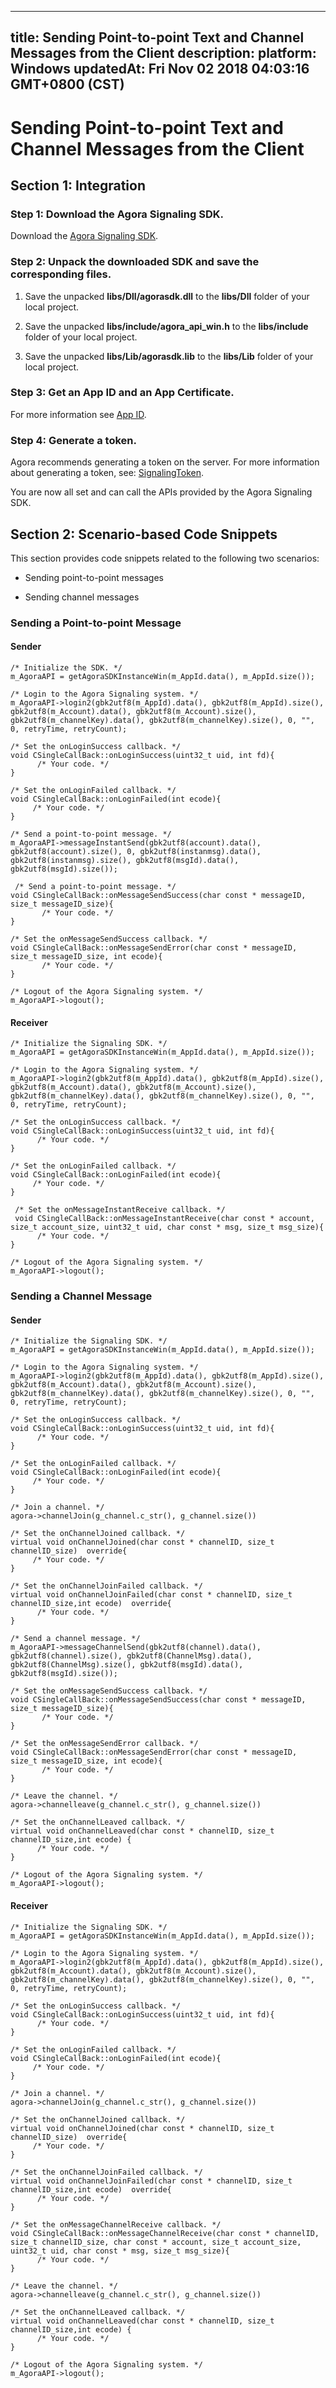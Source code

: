 
---
title: Sending Point-to-point Text and Channel Messages from the Client
description: 
platform: Windows
updatedAt: Fri Nov 02 2018 04:03:16 GMT+0800 (CST)
---
# Sending Point-to-point Text and Channel Messages from the Client
## Section 1: Integration

### Step 1: Download the Agora Signaling SDK.

Download the [Agora Signaling SDK](https://docs.agora.io/en/Agora%20Platform/downloads).

### Step 2: Unpack the downloaded SDK and save the corresponding files.

1.  Save the unpacked **libs/Dll/agorasdk.dll** to the **libs/Dll** folder of your local project.

2.  Save the unpacked **libs/include/agora\_api\_win.h** to the **libs/include** folder of your local project.

3.  Save the unpacked **libs/Lib/agorasdk.lib** to the **libs/Lib** folder of your local project.


### Step 3: Get an App ID and an App Certificate.

For more information see [App ID](../../en/Agora%20Platform/key_signaling.md).

### Step 4: Generate a token.

Agora recommends generating a token on the server. For more information about generating a token, see: [SignalingToken](../../en/Agora%20Platform/key_signaling.md).

You are now all set and can call the APIs provided by the Agora Signaling SDK.

## Section 2: Scenario-based Code Snippets

This section provides code snippets related to the following two scenarios:

-   Sending point-to-point messages

-   Sending channel messages


### Sending a Point-to-point Message

#### Sender

```
/* Initialize the SDK. */
m_AgoraAPI = getAgoraSDKInstanceWin(m_AppId.data(), m_AppId.size());
```

```
/* Login to the Agora Signaling system. */
m_AgoraAPI->login2(gbk2utf8(m_AppId).data(), gbk2utf8(m_AppId).size(), gbk2utf8(m_Account).data(), gbk2utf8(m_Account).size(), gbk2utf8(m_channelKey).data(), gbk2utf8(m_channelKey).size(), 0, "", 0, retryTime, retryCount);
```

```
/* Set the onLoginSuccess callback. */
void CSingleCallBack::onLoginSuccess(uint32_t uid, int fd){
      /* Your code. */
}
```

```
/* Set the onLoginFailed callback. */
void CSingleCallBack::onLoginFailed(int ecode){
     /* Your code. */
}
```

```
/* Send a point-to-point message. */
m_AgoraAPI->messageInstantSend(gbk2utf8(account).data(), gbk2utf8(account).size(), 0, gbk2utf8(instanmsg).data(), gbk2utf8(instanmsg).size(), gbk2utf8(msgId).data(), gbk2utf8(msgId).size());
```

```
 /* Send a point-to-point message. */
void CSingleCallBack::onMessageSendSuccess(char const * messageID, size_t messageID_size){
       /* Your code. */
}
```

```
/* Set the onMessageSendSuccess callback. */
void CSingleCallBack::onMessageSendError(char const * messageID, size_t messageID_size, int ecode){
       /* Your code. */
}
```

```
/* Logout of the Agora Signaling system. */
m_AgoraAPI->logout();
```

#### Receiver

```
/* Initialize the Signaling SDK. */
m_AgoraAPI = getAgoraSDKInstanceWin(m_AppId.data(), m_AppId.size());
```

```
/* Login to the Agora Signaling system. */
m_AgoraAPI->login2(gbk2utf8(m_AppId).data(), gbk2utf8(m_AppId).size(), gbk2utf8(m_Account).data(), gbk2utf8(m_Account).size(), gbk2utf8(m_channelKey).data(), gbk2utf8(m_channelKey).size(), 0, "", 0, retryTime, retryCount);
```

```
/* Set the onLoginSuccess callback. */
void CSingleCallBack::onLoginSuccess(uint32_t uid, int fd){
      /* Your code. */
}
```

```
/* Set the onLoginFailed callback. */
void CSingleCallBack::onLoginFailed(int ecode){
     /* Your code. */
}
```

```
 /* Set the onMessageInstantReceive callback. */
 void CSingleCallBack::onMessageInstantReceive(char const * account, size_t account_size, uint32_t uid, char const * msg, size_t msg_size){
      /* Your code. */
}
```

```
/* Logout of the Agora Signaling system. */
m_AgoraAPI->logout();
```

### Sending a Channel Message

#### Sender

```
/* Initialize the Signaling SDK. */
m_AgoraAPI = getAgoraSDKInstanceWin(m_AppId.data(), m_AppId.size());
```

```
/* Login to the Agora Signaling system. */
m_AgoraAPI->login2(gbk2utf8(m_AppId).data(), gbk2utf8(m_AppId).size(), gbk2utf8(m_Account).data(), gbk2utf8(m_Account).size(), gbk2utf8(m_channelKey).data(), gbk2utf8(m_channelKey).size(), 0, "", 0, retryTime, retryCount);
```

```
/* Set the onLoginSuccess callback. */
void CSingleCallBack::onLoginSuccess(uint32_t uid, int fd){
      /* Your code. */
}
```

```
/* Set the onLoginFailed callback. */
void CSingleCallBack::onLoginFailed(int ecode){
     /* Your code. */
}
```

```
/* Join a channel. */
agora->channelJoin(g_channel.c_str(), g_channel.size())
```

```
/* Set the onChannelJoined callback. */
virtual void onChannelJoined(char const * channelID, size_t channelID_size)  override{
     /* Your code. */
}
```

```
/* Set the onChannelJoinFailed callback. */
virtual void onChannelJoinFailed(char const * channelID, size_t channelID_size,int ecode)  override{
      /* Your code. */
}
```

```
/* Send a channel message. */
m_AgoraAPI->messageChannelSend(gbk2utf8(channel).data(), gbk2utf8(channel).size(), gbk2utf8(ChannelMsg).data(), gbk2utf8(ChannelMsg).size(), gbk2utf8(msgId).data(), gbk2utf8(msgId).size());
```

```
/* Set the onMessageSendSuccess callback. */
void CSingleCallBack::onMessageSendSuccess(char const * messageID, size_t messageID_size){
       /* Your code. */
}
```

```
/* Set the onMessageSendError callback. */
void CSingleCallBack::onMessageSendError(char const * messageID, size_t messageID_size, int ecode){
       /* Your code. */
}
```

```
/* Leave the channel. */
agora->channelleave(g_channel.c_str(), g_channel.size())
```

```
/* Set the onChannelLeaved callback. */
virtual void onChannelLeaved(char const * channelID, size_t channelID_size,int ecode) {
      /* Your code. */
}
```

```
/* Logout of the Agora Signaling system. */
m_AgoraAPI->logout();
```

#### Receiver

```
/* Initialize the Signaling SDK. */
m_AgoraAPI = getAgoraSDKInstanceWin(m_AppId.data(), m_AppId.size());
```

```
/* Login to the Agora Signaling system. */
m_AgoraAPI->login2(gbk2utf8(m_AppId).data(), gbk2utf8(m_AppId).size(), gbk2utf8(m_Account).data(), gbk2utf8(m_Account).size(), gbk2utf8(m_channelKey).data(), gbk2utf8(m_channelKey).size(), 0, "", 0, retryTime, retryCount);
```

```
/* Set the onLoginSuccess callback. */
void CSingleCallBack::onLoginSuccess(uint32_t uid, int fd){
      /* Your code. */
}
```

```
/* Set the onLoginFailed callback. */
void CSingleCallBack::onLoginFailed(int ecode){
     /* Your code. */
}
```

```
/* Join a channel. */
agora->channelJoin(g_channel.c_str(), g_channel.size())
```

```
/* Set the onChannelJoined callback. */
virtual void onChannelJoined(char const * channelID, size_t channelID_size)  override{
     /* Your code. */
}
```

```
/* Set the onChannelJoinFailed callback. */
virtual void onChannelJoinFailed(char const * channelID, size_t channelID_size,int ecode)  override{
      /* Your code. */
}
```

```
/* Set the onMessageChannelReceive callback. */
void CSingleCallBack::onMessageChannelReceive(char const * channelID, size_t channelID_size, char const * account, size_t account_size, uint32_t uid, char const * msg, size_t msg_size){
      /* Your code. */
}
```

```
/* Leave the channel. */
agora->channelleave(g_channel.c_str(), g_channel.size())
```

```
/* Set the onChannelLeaved callback. */
virtual void onChannelLeaved(char const * channelID, size_t channelID_size,int ecode) {
      /* Your code. */
}
```

```
/* Logout of the Agora Signaling system. */
m_AgoraAPI->logout();
```


